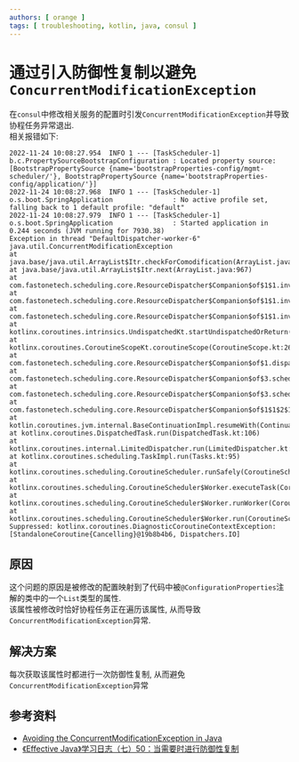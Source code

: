 ```yaml
---
authors: [ orange ]
tags: [ troubleshooting, kotlin, java, consul ]
---
```


# 通过引入防御性复制以避免`ConcurrentModificationException`

在`consul`中修改相关服务的配置时引发`ConcurrentModificationException`并导致协程任务异常退出.<br/>
相关报错如下:

```log
2022-11-24 10:08:27.954  INFO 1 --- [TaskScheduler-1] b.c.PropertySourceBootstrapConfiguration : Located property source: [BootstrapPropertySource {name='bootstrapProperties-config/mgmt-scheduler/'}, BootstrapPropertySource {name='bootstrapProperties-config/application/'}]
2022-11-24 10:08:27.968  INFO 1 --- [TaskScheduler-1] o.s.boot.SpringApplication               : No active profile set, falling back to 1 default profile: "default"
2022-11-24 10:08:27.979  INFO 1 --- [TaskScheduler-1] o.s.boot.SpringApplication               : Started application in 0.244 seconds (JVM running for 7930.38)
Exception in thread "DefaultDispatcher-worker-6" java.util.ConcurrentModificationException
at java.base/java.util.ArrayList$Itr.checkForComodification(ArrayList.java:1013)
at java.base/java.util.ArrayList$Itr.next(ArrayList.java:967)
at com.fastonetech.scheduling.core.ResourceDispatcher$Companion$of$1$1.invokeSuspend(ResourceDispatcher.kt:40)
at com.fastonetech.scheduling.core.ResourceDispatcher$Companion$of$1$1.invoke(ResourceDispatcher.kt)
at com.fastonetech.scheduling.core.ResourceDispatcher$Companion$of$1$1.invoke(ResourceDispatcher.kt)
at kotlinx.coroutines.intrinsics.UndispatchedKt.startUndispatchedOrReturn(Undispatched.kt:89)
at kotlinx.coroutines.CoroutineScopeKt.coroutineScope(CoroutineScope.kt:264)
at com.fastonetech.scheduling.core.ResourceDispatcher$Companion$of$1.dispatch(ResourceDispatcher.kt:16)
at com.fastonetech.scheduling.core.ResourceDispatcher$Companion$of$3.schedule(ResourceDispatcher.kt:32)
at com.fastonetech.scheduling.core.ResourceDispatcher$Companion$of$3.schedule(ResourceDispatcher.kt:27)
at com.fastonetech.scheduling.core.ResourceDispatcher$Companion$of$1$1$2$1.invokeSuspend(ResourceDispatcher.kt:19)
at kotlin.coroutines.jvm.internal.BaseContinuationImpl.resumeWith(ContinuationImpl.kt:33)
at kotlinx.coroutines.DispatchedTask.run(DispatchedTask.kt:106)
at kotlinx.coroutines.internal.LimitedDispatcher.run(LimitedDispatcher.kt:42)
at kotlinx.coroutines.scheduling.TaskImpl.run(Tasks.kt:95)
at kotlinx.coroutines.scheduling.CoroutineScheduler.runSafely(CoroutineScheduler.kt:570)
at kotlinx.coroutines.scheduling.CoroutineScheduler$Worker.executeTask(CoroutineScheduler.kt:749)
at kotlinx.coroutines.scheduling.CoroutineScheduler$Worker.runWorker(CoroutineScheduler.kt:677)
at kotlinx.coroutines.scheduling.CoroutineScheduler$Worker.run(CoroutineScheduler.kt:664)
Suppressed: kotlinx.coroutines.DiagnosticCoroutineContextException: [StandaloneCoroutine{Cancelling}@19b8b4b6, Dispatchers.IO]
```

## 原因

这个问题的原因是被修改的配置映射到了代码中被`@ConfigurationProperties`注解的类中的一个`List`类型的属性.<br/>
该属性被修改时恰好协程任务正在遍历该属性, 从而导致`ConcurrentModificationException`异常.<br/>

## 解决方案

每次获取该属性时都进行一次防御性复制, 从而避免`ConcurrentModificationException`异常

## 参考资料

- [Avoiding the ConcurrentModificationException in Java](https://www.baeldung.com/java-concurrentmodificationexception)
- [《Effective Java》学习日志（七）50：当需要时进行防御性复制](https://waltyou.github.io/Effective-Java-50-Make-Defensive-Copies-When-Needed/)